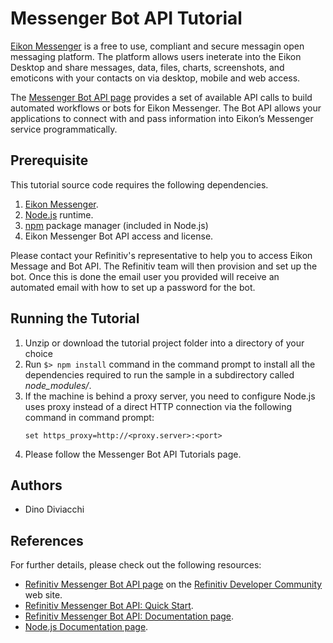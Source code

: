 # Messenger Bot API Tutorial

[Eikon Messenger](https://www.refinitiv.com/en/products/eikon-trading-software/eikon-messenger-securemessaging) is a free to use, compliant and secure messagin open messaging platform.  The platform allows users ineterate into the Eikon Desktop and share messages, data, files, charts, screenshots, and emoticons with your contacts on via desktop, mobile and web access.

The [Messenger Bot API page](https://developers.refinitiv.com/messenger-api) provides a set of available API calls to build automated workflows or bots for Eikon Messenger. The Bot API allows your applications to connect with and pass information
into Eikon’s Messenger service programmatically.

## Prerequisite
This tutorial source code requires the following dependencies.
1. [Eikon Messenger](https://www.refinitiv.com/en/products/eikon-trading-software/eikon-messenger-securemessaging).
2. [Node.js](https://nodejs.org/en/) runtime.
3. [npm](https://www.npmjs.com/) package manager (included in Node.js)
4. Eikon Messenger Bot API access and license.

Please contact your Refinitiv's representative to help you to access Eikon Message and Bot API. The Refinitiv team will then provision and set up the bot. Once this is done the email user you provided will receive an automated email with how to set up a password for the bot.

## Running the Tutorial
1. Unzip or download the tutorial project folder into a directory of your choice 
2. Run ```$> npm install``` command in the command prompt to install all the dependencies required to run the sample in a subdirectory called *node_modules/*.
3. If the machine is behind a proxy server, you need to configure Node.js uses proxy instead of a direct HTTP connection via the following command in command prompt: 
    ```
    set https_proxy=http://<proxy.server>:<port>
    ```
4. Please follow the Messenger Bot API Tutorials page.

## Authors

- Dino Diviacchi


## <a id="references"></a>References
For further details, please check out the following resources:
* [Refinitiv Messenger Bot API page](https://developers.refinitiv.com/messenger-api) on the [Refinitiv Developer Community](https://developers.thomsonreuters.com/) web site.
* [Refinitiv Messenger Bot API: Quick Start](https://developers.refinitiv.com/messenger-api/messenger-bot-api/quick-start). 
* [Refinitiv Messenger Bot API: Documentation page](https://developers.refinitiv.com/messenger-api/messenger-bot-api/docs).
* [Node.js Documentation page](https://nodejs.org/dist/latest-v12.x/docs/api/).


